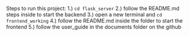 Steps to run this project:
1.) `cd flask_server`
2.) follow the README.md steps inside to start the backend
3.) open a new terminal and `cd frontend_working`
4.) follow the README.md inside the folder to start the frontend
5.) follow the user_guide in the documents folder on the github